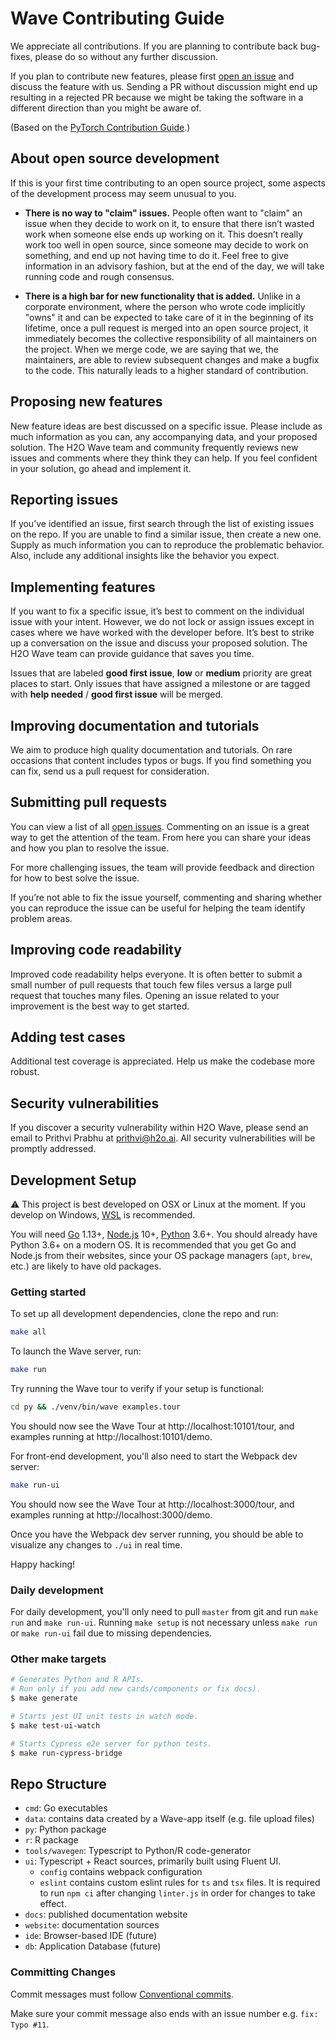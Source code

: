 # Wave Contributing Guide

We appreciate all contributions. If you are planning to contribute back bug-fixes, please do so without any further discussion.

If you plan to contribute new features, please first [open an issue](https://github.com/h2oai/wave/issues/new/choose) and discuss the feature with us. Sending a PR without discussion might end up resulting in a rejected PR because we might be taking the software in a different direction than you might be aware of.

(Based on the [PyTorch Contribution Guide](https://pytorch.org/docs/stable/community/contribution_guide.html).)

## About open source development

If this is your first time contributing to an open source project, some aspects of the development process may seem unusual to you.

- **There is no way to "claim" issues.** People often want to "claim" an issue when they decide to work on it, to ensure that there isn’t wasted work when someone else ends up working on it. This doesn’t really work too well in open source, since someone may decide to work on something, and end up not having time to do it. Feel free to give information in an advisory fashion, but at the end of the day, we will take running code and rough consensus.

- **There is a high bar for new functionality that is added.** Unlike in a corporate environment, where the person who wrote code implicitly "owns" it and can be expected to take care of it in the beginning of its lifetime, once a pull request is merged into an open source project, it immediately becomes the collective responsibility of all maintainers on the project. When we merge code, we are saying that we, the maintainers, are able to review subsequent changes and make a bugfix to the code. This naturally leads to a higher standard of contribution.

## Proposing new features

New feature ideas are best discussed on a specific issue. Please include as much information as you can, any accompanying data, and your proposed solution. The H2O Wave team and community frequently reviews new issues and comments where they think they can help. If you feel confident in your solution, go ahead and implement it.

## Reporting issues

If you’ve identified an issue, first search through the list of existing issues on the repo. If you are unable to find a similar issue, then create a new one. Supply as much information you can to reproduce the problematic behavior. Also, include any additional insights like the behavior you expect.

## Implementing features

If you want to fix a specific issue, it’s best to comment on the individual issue with your intent. However, we do not lock or assign issues except in cases where we have worked with the developer before. It’s best to strike up a conversation on the issue and discuss your proposed solution. The H2O Wave team can provide guidance that saves you time.

Issues that are labeled **good first issue**, **low** or **medium** priority are great places to start. Only issues that have assigned a milestone or are tagged with **help needed** / **good first issue** will be merged.

## Improving documentation and tutorials

We aim to produce high quality documentation and tutorials. On rare occasions that content includes typos or bugs. If you find something you can fix, send us a pull request for consideration.

## Submitting pull requests

You can view a list of all [open issues](https://github.com/h2oai/wave/issues). Commenting on an issue is a great way to get the attention of the team. From here you can share your ideas and how you plan to resolve the issue.

For more challenging issues, the team will provide feedback and direction for how to best solve the issue.

If you’re not able to fix the issue yourself, commenting and sharing whether you can reproduce the issue can be useful for helping the team identify problem areas.

## Improving code readability

Improved code readability helps everyone. It is often better to submit a small number of pull requests that touch few files versus a large pull request that touches many files. Opening an issue related to your improvement is the best way to get started.

## Adding test cases

Additional test coverage is appreciated.  Help us make the codebase more robust.

## Security vulnerabilities

If you discover a security vulnerability within H2O Wave, please send an email to Prithvi Prabhu at prithvi@h2o.ai. All security vulnerabilities will be promptly addressed.

## Development Setup

:warning: This project is best developed on OSX or Linux at the moment. If you develop on Windows, [WSL](https://docs.microsoft.com/en-us/windows/wsl/about) is recommended.

You will need [Go](https://golang.org/) 1.13+, [Node.js](http://nodejs.org) 10+, [Python](https://www.python.org/) 3.6+. You should already have Python 3.6+ on a modern OS. It is recommended that you get Go and Node.js from their websites, since your OS package managers (`apt`, `brew`, etc.) are likely to have old packages.

### Getting started

To set up all development dependencies, clone the repo and run:

``` bash
make all
```

To launch the Wave server, run:

``` bash
make run
```

Try running the Wave tour to verify if your setup is functional:

``` bash
cd py && ./venv/bin/wave examples.tour
```

You should now see the Wave Tour at http://localhost:10101/tour, and examples running at http://localhost:10101/demo.

For front-end development, you'll also need to start the Webpack dev server:

``` bash
make run-ui
```

You should now see the Wave Tour at http://localhost:3000/tour, and examples running at http://localhost:3000/demo.

Once you have the Webpack dev server running, you should be able to visualize any changes to `./ui` in real time. 

Happy hacking!

### Daily development

For daily development, you'll only need to pull `master` from git and run `make run` and `make run-ui`. Running `make setup` is not necessary unless `make run` or `make run-ui` fail due to missing dependencies.

### Other make targets

``` bash
# Generates Python and R APIs.
# Run only if you add new cards/components or fix docs).
$ make generate

# Starts jest UI unit tests in watch mode.
$ make test-ui-watch

# Starts Cypress e2e server for python tests.
$ make run-cypress-bridge
```

## Repo Structure

- `cmd`: Go executables
- `data`: contains data created by a Wave-app itself (e.g. file upload files)
- `py`: Python package
- `r`: R package
- `tools/wavegen`: Typescript to Python/R code-generator
- `ui`: Typescript + React sources, primarily built using Fluent UI.
  - `config` contains webpack configuration
  - `eslint` contains custom eslint rules for `ts` and `tsx` files.  It is required to run `npm ci` after changing `linter.js` in order for changes to take effect.
- `docs`: published documentation website
- `website`: documentation sources
- `ide`: Browser-based IDE (future)
- `db`: Application Database (future)

### Committing Changes

Commit messages must follow [Conventional commits](https://www.conventionalcommits.org/en/v1.0.0/).

Make sure your commit message also ends with an issue number e.g. `fix: Typo #11`.
